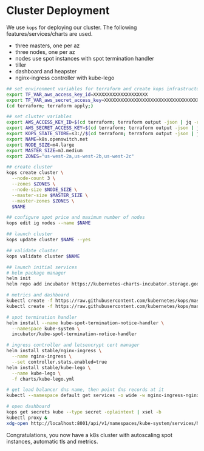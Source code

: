 # Cluster Deployment

We use `kops` for deploying our cluster. The following features/services/charts are used.

- three masters, one per az
- three nodes, one per az
- nodes use spot instances with spot termination handler
- tiller
- dashboard and heapster
- nginx-ingress controller with kube-lego

```bash
## set environment variables for terraform and create kops infrastructure
export TF_VAR_aws_access_key_id=XXXXXXXXXXXXXXXXXXXX
export TF_VAR_aws_secret_access_key=XXXXXXXXXXXXXXXXXXXXXXXXXXXXXXXXXXXXXXXX
(cd terraform; terraform apply;)

## set cluster variables
export AWS_ACCESS_KEY_ID=$(cd terraform; terraform output -json | jq -r .access_key_id.value)
export AWS_SECRET_ACCESS_KEY=$(cd terraform; terraform output -json | jq -r .secret_access_key.value)
export KOPS_STATE_STORE=s3://$(cd terraform; terraform output -json | jq -r .aws_bucket.value)
export NAME=k8s.openswitch.net
export NODE_SIZE=m4.large
export MASTER_SIZE=m3.medium
export ZONES="us-west-2a,us-west-2b,us-west-2c"

## create cluster
kops create cluster \
  --node-count 3 \
  --zones $ZONES \
  --node-size $NODE_SIZE \
  --master-size $MASTER_SIZE \
  --master-zones $ZONES \
  $NAME

## configure spot price and maximum number of nodes
kops edit ig nodes --name $NAME

## launch cluster
kops update cluster $NAME --yes

## validate cluster
kops validate cluster $NAME

## launch initial services
# helm package manager
helm init
helm repo add incubator https://kubernetes-charts-incubator.storage.googleapis.com/

# metrics and dashboard
kubectl create -f https://raw.githubusercontent.com/kubernetes/kops/master/addons/kubernetes-dashboard/v1.8.1.yaml
kubectl create -f https://raw.githubusercontent.com/kubernetes/kops/master/addons/monitoring-standalone/v1.7.0.yaml

# spot termination handler
helm install --name kube-spot-termination-notice-handler \
  --namespace kube-system \
  incubator/kube-spot-termination-notice-handler

# ingress controller and letsencrypt cert manager
helm install stable/nginx-ingress \
  --name nginx-ingress \
  --set controller.stats.enabled=true
helm install stable/kube-lego \
  --name kube-lego \
  -f charts/kube-lego.yml

# get load balancer dns name, then point dns records at it
kubectl --namespace default get services -o wide -w nginx-ingress-nginx-ingress-controller

# open dashboard
kops get secrets kube --type secret -oplaintext | xsel -b
kubectl proxy &
xdg-open http://localhost:8001/api/v1/namespaces/kube-system/services/https:kubernetes-dashboard:/proxy/
```

Congratulations, you now have a k8s cluster with autoscaling spot instances, automatic tls and metrics.

